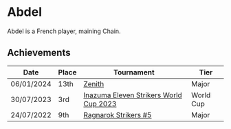 # Abdel

Abdel is a French player, maining Chain.

## Achievements

| Date | Place | Tournament | Tier |
| - | - | - | - |
| 06/01/2024 | 13th | [Zenith](inapedia/tournaments/misc/zenith.md) | Major |
| 30/07/2023 | 3rd | [Inazuma Eleven Strikers World Cup 2023](/inapedia/tournaments/worldcup23.md) | World Cup |
| 24/07/2022 | 9th | [Ragnarok Strikers #5](/inapedia/tournaments/ragna/ragna5.md) | Major |

